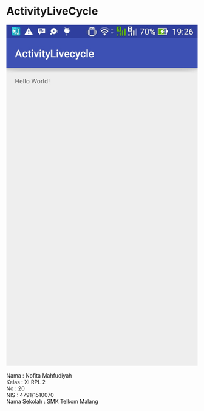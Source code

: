 # ActivityLiveCycle

![Screenshot](https://github.com/nofitaaaa/ActivityLiveCycle/blob/master/Screenshot_2016-10-06-19-26-55.jpg)

Nama  : Nofita Mahfudiyah <br>
Kelas : XI RPL 2<br>
No    : 20 <br>
NIS   : 4791/1510070 <br>
Nama Sekolah  : SMK Telkom Malang

